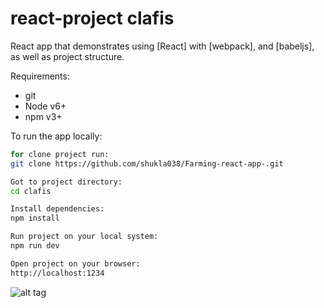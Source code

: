 # react-project clafis

React app that demonstrates using [React] with [webpack], and [babeljs], as well as project structure.

Requirements:
- git
- Node v6+
- npm v3+

To run the app locally:

```bash
for clone project run:
git clone https://github.com/shukla038/Farming-react-app-.git

Got to project directory:
cd clafis

Install dependencies:
npm install

Run project on your local system:
npm run dev

Open project on your browser: 
http://localhost:1234
```
 ![alt tag](Desktop/SignUp.jpg)
 
